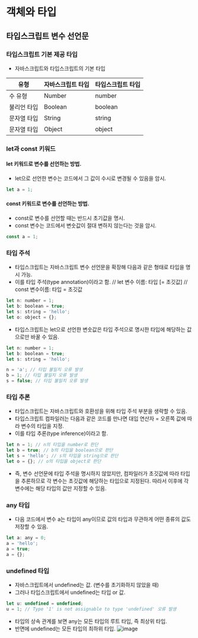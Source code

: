 # 객체와 타입

## 타입스크립트 변수 선언문

### 타입스크립트 기본 제공 타입

- 자바스크립트와 타입스크립트의 기본 타입

|유형|자바스크립트 타입|타입스크립트 타입|
|------|---|---|
|수 유형|Number|number|
|불리언 타입|Boolean|boolean|
|문자열 타입|String|string|
|문자열 타입|Object|object|

### let과 const 키워드

#### let 키워드로 변수를 선언하는 방법.
- let으로 선언한 변수는 코드에서 그 값이 수시로 변경될 수 있음을 암시.
```javascript
let a = 1;
```

#### const 키워드로 변수를 선언하는 방법.
- const로 변수를 선언할 때는 반드시 초기값을 명시.
- const 변수는 코드에서 변숫값이 절대 변하지 않는다는 것을 암시.
```javascript
const a = 1;
```

### 타입 주석 
- 타입스크립트는 자바스크립트 변수 선언문을 확장해 다음과 같은 형태로 타입을 명시 가능.
- 이를 타입 주석(type annotation)이라고 함.
// let 변수 이름: 타입 [= 초깃값]
// const 변수이름: 타입 = 초깃값

```javascript
let n: number = 1;
let b: boolean = true;
let s: string = 'hello';
let o: object = {};
```
- 타입스크립트는 let으로 선언한 변숫값은 타입 주석으로 명시한 타입에 해당하는 값으로만 바꿀 수 있음.
```javascript
let n: number = 1;
let b: boolean = true;
let s: string = 'hello';

n = 'a'; // 타입 불일치 오류 발생
b = 1; // 타입 불일치 오류 발생
s = false; // 타입 불일치 오류 발생
```
### 타입 추론
- 타입스크립트는 자바스크립트와 호환성을 위해 타입 주석 부분을 생략할 수 있음.
- 타입스크립트 컴파일러는 다음과 같은 코드를 만나면 대입 연산자 = 오른쪽 값에 따라 변수의 타입을 지정.
- 이를 타입 추론(type inference)이라고 함.
```javascript
let n = 1; // n의 타입을 number로 판단
let b = true; // b의 타입을 boolean으로 판단
let s = 'hello'; // s의 타입을 string으로 판단
let o = {}; // o의 타입을 object로 판단
```
- 즉, 변수 선언문에 타입 주석을 명시하지 않았지만, 컴파일러가 초깃값에 따라 타입을 추론하므로 각 변수는 초깃값에 해당하는 타입으로 지정된다. 따라서 이후에 각 변수에는 해당 타입의 값만 지정할 수 있음.
### any 타입
- 다음 코드에서 변수 a는 타입이 any이므로 값의 타입과 무관하게 어떤 종류의 값도 저장할 수 있음.
```javascript
let a: any = 0;
a = 'hello';
a = true;
a = {};
```
### undefined 타입
- 자바스크립트에서 undefined는 값. (변수를 초기화하지 않았을 때)
- 그러나 타입스크립트에서 undefined는 타입 or 값.
```javascript
let u: undefined = undefined;
u = 1; // Type '1' is not assignable to type 'undefined' 오류 발생
```
- 타입의 상속 관계를 보면 any는 모든 타입의 루트 타입, 즉 최상위 타입.
- 반면에 undefined는 모든 타입의 최하위 타입.
![image](https://user-images.githubusercontent.com/72143238/186284066-07bbadf0-9aea-4906-b2ac-cc7acceb6dd8.png)
